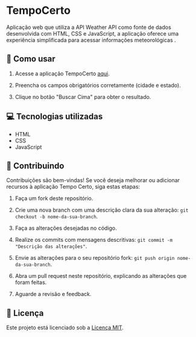 # TempoCerto
 Aplicação web que utiliza a API Weather API como fonte de dados desenvolvida com HTML, CSS e JavaScript, a aplicação oferece uma experiência simplificada para acessar informações meteorológicas .

## :pushpin: Como usar

1. Acesse a aplicação TempoCerto [aqui](https://dev-paixao.github.io/TempoCerto/).

2. Preencha os campos obrigatórios corretamente (cidade e estado).

3. Clique no botão "Buscar Cima" para obter o resultado.

## :computer: Tecnologias utilizadas

- HTML
- CSS
- JavaScript

## :handshake: Contribuindo

Contribuições são bem-vindas! Se você deseja melhorar ou adicionar recursos à aplicação Tempo Certo, siga estas etapas:

1. Faça um fork deste repositório.

2. Crie uma nova branch com uma descrição clara da sua alteração: `git checkout -b nome-da-sua-branch`.

3. Faça as alterações desejadas no código.

4. Realize os commits com mensagens descritivas: `git commit -m "Descrição das alterações"`.

5. Envie as alterações para o seu repositório fork: `git push origin nome-da-sua-branch`.

6. Abra um pull request neste repositório, explicando as alterações que foram feitas.

7. Aguarde a revisão e feedback.

## :page_facing_up: Licença

Este projeto está licenciado sob a [Licença MIT](https://opensource.org/licenses/MIT).
